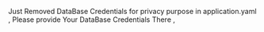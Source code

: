 Just Removed DataBase Credentials for privacy purpose in application.yaml , Please provide Your DataBase Credentials There , 

